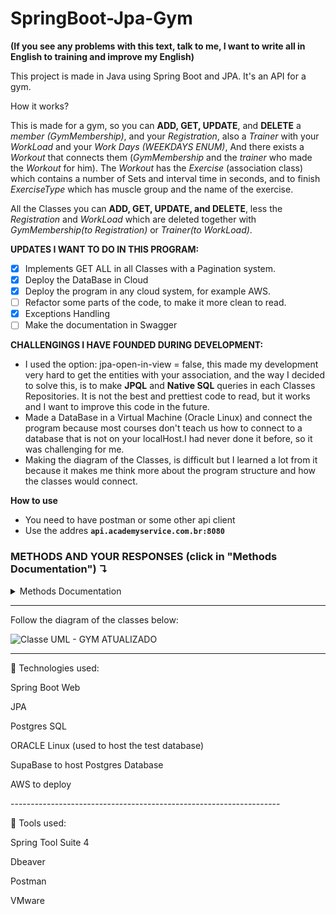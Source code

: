 # SpringBoot-Jpa-Gym
<strong>(If you see any problems with this text, talk to me, I want to write all in English to training and improve my English)</strong>

This project is made in Java using Spring Boot and JPA. It's an API for a gym.

How it works?

This is made for a gym, so you can **ADD, GET, UPDATE**, and **DELETE** </strong> a *member (GymMembership)*, and your *Registration*, also a *Trainer* with your *WorkLoad* and your *Work Days (WEEKDAYS ENUM)*,
And there exists a *Workout* that connects them (*GymMembership* and the *trainer* who made the *Workout* for him). The *Workout* has the *Exercise* (association class) which contains a number of Sets and interval time in seconds, and to finish *ExerciseType* which has muscle group and the name of the exercise.

All the Classes you can **ADD, GET, UPDATE, and DELETE**, less the *Registration* and *WorkLoad* which are deleted together with *GymMembership(to Registration)* or *Trainer(to WorkLoad)*.

**UPDATES I WANT TO DO IN THIS PROGRAM:<br>**
- [x] Implements GET ALL in all Classes with a Pagination system.<br>
- [x] Deploy the DataBase in Cloud<br>
- [x] Deploy the program in any cloud system, for example AWS.<br>
- [ ] Refactor some parts of the code, to make it more clean to read.<br>
- [x] Exceptions Handling
- [ ] Make the documentation in Swagger

**CHALLENGINGS I HAVE FOUNDED DURING DEVELOPMENT:<br>**
* I used the option: jpa-open-in-view = false, this made my development very hard to get the entities with your association, and the way I decided to solve this, is to make **JPQL** and **Native SQL** queries in each Classes Repositories. It is not the best and prettiest code to read, but it works and I want to improve this code in the future.<br>
* Made a DataBase in a Virtual Machine (Oracle Linux) and connect the program because most courses don't teach us how to connect to a database that is not on your localHost.I had never done it before, so it was challenging for me.<br>
* Making the diagram of the Classes, is difficult but I learned a lot from it because it makes me think more about the program structure and how the classes would connect.<be>


**How to use**
* You need to have postman or some other api client
* Use the addres **`api.academyservice.com.br:8080`**

### METHODS AND YOUR RESPONSES (click in "Methods Documentation") ↴
<details>
  <summary>Methods Documentation</summary>
  
  ### GET ALL GymMembership
  ```http
  GET /gymMembers
  ```

  ### GET GymMembership By Id
  ```http
  GET /gymMembers/{id} (id basically is a number, example: 7 , so /gymMembers/7)
  ```

  ### RESPONSE GET ALL and GET BY ID GymMembership
  ```javascript
  {
    "id" : long,
    "name" : string,
    "phone" : string
    "age" : int
    "weight" : double
    "height" : double
  }
  ```

  ### So, basically that's it, for GET ALL or GET BY ID for GymMembership,Registratition,WorkLoad, ExerciseType use this:
  ```http
  GET /{entitie}
  ```
   ```http
  GET /{entitie}/{id}
  ```

  ### GET GymMembership with your Workout:
  ```http
  GET /gymMembers/withWorkout
  ```
  ```http
  GET /gymMembers/withWorkout/{id}
  ```


<details>
  <summary>Trainer</summary>
  
  ### GET Trainer
  ```http
  GET /trainers/
  ```
  ```http
  GET /trainers/base/{id}
  ```
  **Response**
  ```javascript
  {
    "id": long,
    "name": string,
    "email": string
  }
  ```
  
  ### GET Trainer with your WorkLoad and Workout
  ```http
  GET /trainers/full
  ```
  ```http
  GET /trainers/full/{id}
  ```
  **Response**
  ```javascript
  {
    "id": long,
    "name": string,
    "email": string,
    "workLoad": {
        "id": long,
        "entryTime": time (example: 11:00:00),
        "departureTime": time,
        "days": [
            WeekDays Enums
        ]
    }
    "workouts": [
        {
            "id": long,
            "description": string,
            "gymMembership": {
                "id": long,
                "name": string,
                "phone": string,
                "age": int,
                "weight": double,
                "height": double
            }
        }]
  }
  ```
  ```http
  POST /trainers
  ```
  To post send this json: 
  
  ```javascript
  {
    "name": string,
    "email": string
  }
  ```
  
  ```http
  PATCH /trainers/patch/{id}
  ```
  To patch send a json with the part which you want to update
  
  ```http
  DELETE /trainers/delete/{id}
  ```


</details>


  <details>
    <summary>Workout</summary>
    
  ### GET Workout
  ```http
  GET /workouts/
  ```
  ```http
  GET /workouts/base/{id}
  ```
  **Response**
  ```javascript
    {
        "id": long,
        "description": string,
        "gymMembership": {
            "id": long,
            "name": string,
            "phone": string,
            "age": int,
            "weight": double,
            "height": double
        },
        "trainer": {
            "id": long,
            "name": string,
            "email": string
        }
    }
  ```
  ### GET Workout with your GymMembership, Trainer and Exercises
  ```http
  GET /workouts/full/
  ```
  ```http
  GET /workouts/full/{id}
  ```
   **Response**
  ```javascript
    {
        "id": long,
        "description": string,
        "gymMembership": {
            "id": long,
            "name": string,
            "phone": string,
            "age": int,
            "weight": double,
            "height": double
        },
        "trainer": {
            "id": long,
            "name": string,
            "email": string
        },
        "exercises": [
            {
                "exerciseType": {
                    "id": long,
                    "name": string,
                    "muscleGroup": string
                },
                "sets": int,
                "reps": int,
                "intervalSeconds": int
            }
        ]
    }
  ```

  ```http
  POST /workouts
  ```

  To post send this json: 
  
  ```javascript
  {
	"description" : string,
	"gymMembership" : {
        "id" : long
    },
	"trainer" : {
        "id" : long
    }
  }
  ```

  ```http
  PATCH /workouts/patch/{id}
  ```
  To patch send a json with the part which you want to update
  
  ```http
  DELETE /workouts/delete/{id}
  ```
  </details>


  <details>
    <summary>Exercise</summary>
    
  ```http
  GET /exercises/byWorkout/{workoutId} (you can only get all the exercises that are in this workout, because they are linked to the workout that has them)
  ```

  **Response**
  ```javascript
  [
    {
        "exerciseType": {
            "id": long,
            "name": string,
            "muscleGroup": string
        },
        "sets": int,
        "reps": int,
        "intervalSeconds": int
    }
  ]
  ```

  ```http
  POST /exercises
  ```

  To post send this json: 
  
  ```javascript
  {
    "exerciseType" : {
        "id" : long
    },
    "workout" : {
        "id" : long
    },
    "sets" : int,
    "reps" : int,
    "intervalSeconds" : int
  }
  ```
  ```http
  PATCH /exercises/patch/workout/{workoutId}/exerciseType/{exerciseTypeId}
  ```
  To patch send a json with the part which you want to update, example:
  ```javascript
  {
    "sets" : 3,
    "reps" : 8
  }
  ```
  
  ```http
  DELETE /exercises/delete/workout/{workoutId}/exerciseType/{exerciseTypeId}
  ```
  </details>



</details>







-------------------------------------------------------------------

Follow the diagram of the classes below:

![Classe UML - GYM ATUALIZADO](https://github.com/guilhermeRizzatto/SpringBoot-Jpa-Gym/assets/126302322/5d3de174-bea8-4d82-984a-d50ddaceb6af)



-------------------------------------------------------------------
<p>🚀 Technologies used: </p>
<p>Spring Boot Web</p>
<p>JPA</p>
<p>Postgres SQL</p>
<p>ORACLE Linux (used to host the test database)</p>
<p>SupaBase to host Postgres Database</p>
<p>AWS to deploy</p>
------------------------------------------------------------------- <br>
<p>🔧 Tools used: </p>
<p>Spring Tool Suite 4</p>
<p>Dbeaver</p>
<p>Postman</p>
<p>VMware</p>
